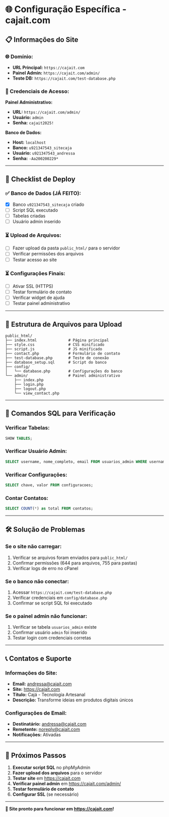# 🌐 Configuração Específica - cajait.com

## 📋 Informações do Site

### 🌐 Domínio:
- **URL Principal:** `https://cajait.com`
- **Painel Admin:** `https://cajait.com/admin/`
- **Teste DB:** `https://cajait.com/test-database.php`

### 🔐 Credenciais de Acesso:

**Painel Administrativo:**
- **URL:** `https://cajait.com/admin/`
- **Usuário:** `admin`
- **Senha:** `cajait2025!`

**Banco de Dados:**
- **Host:** `localhost`
- **Banco:** `u921347543_sitecaja`
- **Usuário:** `u921347543_andressa`
- **Senha:** `-Aa200200229*`

---

## 🚀 Checklist de Deploy

### ✅ Banco de Dados (JÁ FEITO):
- [x] Banco `u921347543_sitecaja` criado
- [ ] Script SQL executado
- [ ] Tabelas criadas
- [ ] Usuário admin inserido

### ⏳ Upload de Arquivos:
- [ ] Fazer upload da pasta `public_html/` para o servidor
- [ ] Verificar permissões dos arquivos
- [ ] Testar acesso ao site

### ⏳ Configurações Finais:
- [ ] Ativar SSL (HTTPS)
- [ ] Testar formulário de contato
- [ ] Verificar widget de ajuda
- [ ] Testar painel administrativo

---

## 📁 Estrutura de Arquivos para Upload

```
public_html/
├── index.html              # Página principal
├── style.css               # CSS minificado
├── script.js               # JS minificado
├── contact.php             # Formulário de contato
├── test-database.php       # Teste de conexão
├── database_setup.sql      # Script do banco
├── config/
│   └── database.php        # Configurações do banco
└── admin/                  # Painel administrativo
    ├── index.php
    ├── login.php
    ├── logout.php
    └── view_contact.php
```

---

## 🔧 Comandos SQL para Verificação

### Verificar Tabelas:
```sql
SHOW TABLES;
```

### Verificar Usuário Admin:
```sql
SELECT username, nome_completo, email FROM usuarios_admin WHERE username = 'admin';
```

### Verificar Configurações:
```sql
SELECT chave, valor FROM configuracoes;
```

### Contar Contatos:
```sql
SELECT COUNT(*) as total FROM contatos;
```

---

## 🛠️ Solução de Problemas

### Se o site não carregar:
1. Verificar se arquivos foram enviados para `public_html/`
2. Confirmar permissões (644 para arquivos, 755 para pastas)
3. Verificar logs de erro no cPanel

### Se o banco não conectar:
1. Acessar `https://cajait.com/test-database.php`
2. Verificar credenciais em `config/database.php`
3. Confirmar se script SQL foi executado

### Se o painel admin não funcionar:
1. Verificar se tabela `usuarios_admin` existe
2. Confirmar usuário `admin` foi inserido
3. Testar login com credenciais corretas

---

## 📞 Contatos e Suporte

### Informações do Site:
- **Email:** andressa@cajait.com
- **Site:** https://cajait.com
- **Título:** Cajá - Tecnologia Artesanal
- **Descrição:** Transforme ideias em produtos digitais únicos

### Configurações de Email:
- **Destinatário:** andressa@cajait.com
- **Remetente:** noreply@cajait.com
- **Notificações:** Ativadas

---

## 🎯 Próximos Passos

1. **Executar script SQL** no phpMyAdmin
2. **Fazer upload dos arquivos** para o servidor
3. **Testar site** em https://cajait.com
4. **Verificar painel admin** em https://cajait.com/admin/
5. **Testar formulário de contato**
6. **Configurar SSL** (se necessário)

---

**🎉 Site pronto para funcionar em https://cajait.com!** 
